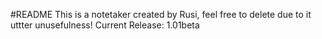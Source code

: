 #README
This is a notetaker created by Rusi, feel free to delete due to it uttter unusefulness!
Current Release: 1.01beta

